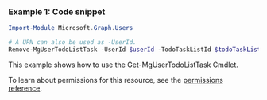 ### Example 1: Code snippet

```powershellImport-Module Microsoft.Graph.Users

# A UPN can also be used as -UserId.
Remove-MgUserTodoListTask -UserId $userId -TodoTaskListId $todoTaskListId -TodoTaskId $todoTaskId
```
This example shows how to use the Get-MgUserTodoListTask Cmdlet.
To learn about permissions for this resource, see the [permissions reference](/graph/permissions-reference).

